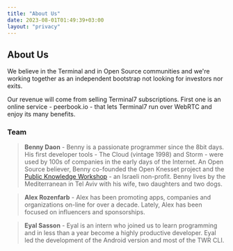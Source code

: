 ```yaml
---
title: "About Us"
date: 2023-08-01T01:49:39+03:00
layout: "privacy"
---
```


## About Us

We believe in the Terminal and in Open Source communities
and we're working together as an independent bootstrap
not looking for investors nor exits.

Our revenue will come from selling Terminal7 subscriptions. 
First one is an online service - peerbook.io - that lets Terminal7
run over WebRTC and enjoy its many benefits. 
 
### Team

> **Benny Daon** - Benny is a passionate programmer since the 8bit days.
> His first developer tools - The Cloud (vintage 1998) and Storm - 
> were used by 100s of companies in the early days of the Internet.
> An Open Source believer, Benny co-founded the Open Knesset project and
> the [Public Knowledge Workshop](https://hasadna.org.il) - an Israeli non-profit.
> Benny lives by the Mediterranean in Tel Aviv with his wife, two daughters
> and two dogs.

> **Alex Rozenfarb** - Alex has been promoting apps, companies and organizations 
> on-line for over a decade. Lately, Alex has been focused on influencers
> and sponsorships. 
> 

> **Eyal Sasson** - Eyal is an intern who joined us to learn programming and in less
> than a year become a highly productive developer. Eyal led the development
> of the Android version and most of the TWR CLI.

